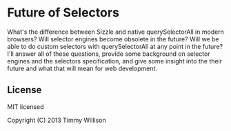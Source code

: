 # Future of Selectors

What's the difference between Sizzle and native querySelectorAll in modern browsers?
Will selector engines become obsolete in the future? Will we be able to do custom selectors with querySelectorAll
at any point in the future? I'll answer all of these questions, provide some background on selector engines and the
selectors specification, and give some insight into the their future and what that will mean for web development.


## License

MIT licensed

Copyright (C) 2013 Timmy Willison


